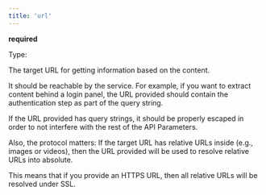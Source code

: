 ```yaml
---
title: 'url'
--- 
```


**required**

Type: <Type children='<string>'/>

The target URL for getting information based on the content.

<DemoIntegrations caption="`url` is the only required api parameter." />

It should be reachable by the service. For example, if you want to extract content behind a login panel, the URL provided should contain the authentication step as part of the query string.

If the URL provided has query strings, it should be properly escaped in order to not interfere with the rest of the API Parameters.

Also, the protocol matters: If the target URL has relative URLs inside (e.g., images or videos), then the URL provided will be used to resolve relative URLs into absolute.

This means that if you provide an HTTPS URL, then all relative URLs will be resolved under SSL.
